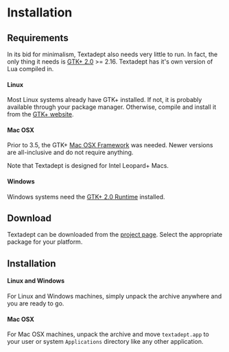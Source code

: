 # Installation

## Requirements

In its bid for minimalism, Textadept also needs very little to run. In fact, the
only thing it needs is [GTK+ 2.0][GTK2] >= 2.16. Textadept has it's own version
of Lua compiled in.

#### Linux

Most Linux systems already have GTK+ installed. If not, it is probably available
through your package manager. Otherwise, compile and install it from the
[GTK+ website][GTK-Linux].

[GTK2]: http://gtk.org
[GTK-Linux]: http://www.gtk.org/download-linux.html

#### Mac OSX

Prior to 3.5, the GTK+ [Mac OSX Framework][GTK-OSX] was needed. Newer versions
are all-inclusive and do not require anything.

[GTK-OSX]: http://code.google.com/p/textadept/downloads/detail?name=Gtk-Framework-2.14.3-2-test1.dmg

Note that Textadept is designed for Intel Leopard+ Macs.

#### Windows

Windows systems need the [GTK+ 2.0 Runtime][GTK-Runtime] installed.

[GTK-Runtime]: http://sourceforge.net/projects/gtk-win/

## Download

Textadept can be downloaded from the [project page][Download]. Select the
appropriate package for your platform.

[Download]: http://textadept.googlecode.com/

## Installation

#### Linux and Windows

For Linux and Windows machines, simply unpack the archive anywhere and you are
ready to go.

#### Mac OSX

For Mac OSX machines, unpack the archive and move `textadept.app` to your user
or system `Applications` directory like any other application.

